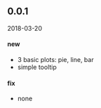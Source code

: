 

## 0.0.1
2018-03-20  

#### new

- 3 basic plots: pie, line, bar  
- simple tooltip 

#### fix

- none
